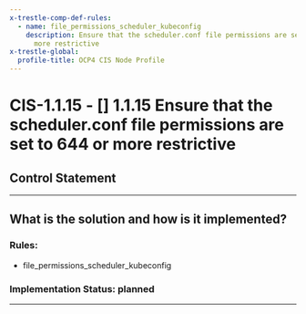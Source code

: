 ```yaml
---
x-trestle-comp-def-rules:
  - name: file_permissions_scheduler_kubeconfig
    description: Ensure that the scheduler.conf file permissions are set to 644 or
      more restrictive
x-trestle-global:
  profile-title: OCP4 CIS Node Profile
---
```


# CIS-1.1.15 - \[\] 1.1.15 Ensure that the scheduler.conf file permissions are set to 644 or more restrictive

## Control Statement

______________________________________________________________________

## What is the solution and how is it implemented?

<!-- For implementation status enter one of: implemented, partial, planned, alternative, not-applicable -->

<!-- Note that the list of rules under ### Rules: is read-only and changes will not be captured after assembly to JSON -->

<!-- Enter possible prose for implementation response at the control level here, after this comment -->

### Rules:

  - file_permissions_scheduler_kubeconfig

### Implementation Status: planned

______________________________________________________________________

